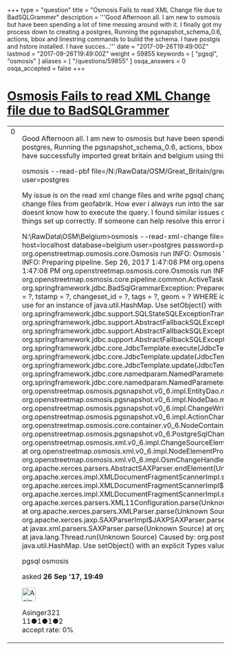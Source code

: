 +++
type = "question"
title = "Osmosis Fails to read XML Change file due to BadSQLGrammer"
description = '''Good Afternoon all. I am new to osmosis but have been spending a lot of time messing around with it. I finally got my process down to creating a postgres, Running the pgsnapshot_schema_0.6, actions, bbox and linestring commands to bulild the schema. I have postgis and hstore installed. I have succes...'''
date = "2017-09-26T19:49:00Z"
lastmod = "2017-09-26T19:49:00Z"
weight = 59855
keywords = [ "pgsql", "osmosis" ]
aliases = [ "/questions/59855" ]
osqa_answers = 0
osqa_accepted = false
+++

<div class="headNormal">

# [Osmosis Fails to read XML Change file due to BadSQLGrammer](/questions/59855/osmosis-fails-to-read-xml-change-file-due-to-badsqlgrammer)

</div>

<div id="main-body">

<div id="askform">

<table id="question-table" style="width:100%;">
<colgroup>
<col style="width: 50%" />
<col style="width: 50%" />
</colgroup>
<tbody>
<tr>
<td style="width: 30px; vertical-align: top"><div class="vote-buttons">
<span id="post-59855-upvote" class="ajax-command post-vote up" rel="nofollow" title="I like this post (click again to cancel)"> </span>
<div id="post-59855-score" class="post-score" title="current number of votes">
0
</div>
<span id="post-59855-downvote" class="ajax-command post-vote down" rel="nofollow" title="I dont like this post (click again to cancel)"> </span> <span id="favorite-mark" class="ajax-command favorite-mark" rel="nofollow" title="mark/unmark this question as favorite (click again to cancel)"> </span>
<div id="favorite-count" class="favorite-count">
&#10;</div>
</div></td>
<td><div id="item-right">
<div class="question-body">
<p>Good Afternoon all. I am new to osmosis but have been spending a lot of time messing around with it. I finally got my process down to creating a postgres, Running the pgsnapshot_schema_0.6, actions, bbox and linestring commands to bulild the schema. I have postgis and hstore installed. I have successfully imported great britain and belgium using this command below but for respective pbf files.</p>
<p>osmosis --read-pbf file=/N:/RawData/OSM/Great_Britain/great-britain-latest.osm.pbf --write-pgsql host=localhost database=great_britain user=postgres</p>
<p>My issue is on the read xml change files and write pgsql change commands. i have tried the following commands for both db and downloading the change files from geofabrik. How ever i always run into the same exact error every single time. It appears Java or Osmoisis is not finding postgres and doesnt know how to execute the query. I found similar issues online but NO ONE to explain this one because i feel pretty good about having all other things set up correctly. If someone can help resolve this error it would be greatly appreciated!!!</p>
<p>N:\RawData\OSM\Belgium&gt;osmosis --read-xml-change file=N:/RawData/OSM/Belgium/bel_diff.osc.gz outPipe(mypipe) --write-pgsql-change host=localhost database=belgium user=postgres password=postgres inPipe(mypipe) Sep 26, 2017 1:47:07 PM org.openstreetmap.osmosis.core.Osmosis run INFO: Osmosis Version 0.45 Sep 26, 2017 1:47:07 PM org.openstreetmap.osmosis.core.Osmosis run INFO: Preparing pipeline. Sep 26, 2017 1:47:08 PM org.openstreetmap.osmosis.core.Osmosis run INFO: Launching pipeline execution. Sep 26, 2017 1:47:08 PM org.openstreetmap.osmosis.core.Osmosis run INFO: Pipeline executing, waiting for completion. Sep 26, 2017 1:47:09 PM org.openstreetmap.osmosis.core.pipeline.common.ActiveTaskManager waitForCompletion SEVERE: Thread for task 1-read-xml-change failed org.springframework.jdbc.BadSqlGrammarException: PreparedStatementCallback; bad SQL grammar [UPDATE nodes SET id = ?, version = ?, user_id = ?, tstamp = ?, changeset_id = ?, tags = ?, geom = ? WHERE id = ?]; nested exception is org.postgresql.util.PSQLException: Can't infer the SQL type to use for an instance of java.util.HashMap. Use setObject() with an explicit Types value to specify the type to use. at org.springframework.jdbc.support.SQLStateSQLExceptionTranslator.doTranslate(SQLStateSQLExceptionTranslator.java:99) at org.springframework.jdbc.support.AbstractFallbackSQLExceptionTranslator.translate(AbstractFallbackSQLExceptionTranslator.java:73) at org.springframework.jdbc.support.AbstractFallbackSQLExceptionTranslator.translate(AbstractFallbackSQLExceptionTranslator.java:81) at org.springframework.jdbc.support.AbstractFallbackSQLExceptionTranslator.translate(AbstractFallbackSQLExceptionTranslator.java:81) at org.springframework.jdbc.core.JdbcTemplate.execute(JdbcTemplate.java:645) at org.springframework.jdbc.core.JdbcTemplate.update(JdbcTemplate.java:866) at org.springframework.jdbc.core.JdbcTemplate.update(JdbcTemplate.java:890) at org.springframework.jdbc.core.namedparam.NamedParameterJdbcTemplate.update(NamedParameterJdbcTemplate.java:287) at org.springframework.jdbc.core.namedparam.NamedParameterJdbcTemplate.update(NamedParameterJdbcTemplate.java:292) at org.openstreetmap.osmosis.pgsnapshot.v0_6.impl.EntityDao.modifyEntity(EntityDao.java:132) at org.openstreetmap.osmosis.pgsnapshot.v0_6.impl.NodeDao.modifyEntity(NodeDao.java:65) at org.openstreetmap.osmosis.pgsnapshot.v0_6.impl.ChangeWriter.write(ChangeWriter.java:126) at org.openstreetmap.osmosis.pgsnapshot.v0_6.impl.ActionChangeWriter.process(ActionChangeWriter.java:54) at org.openstreetmap.osmosis.core.container.v0_6.NodeContainer.process(NodeContainer.java:58) at org.openstreetmap.osmosis.pgsnapshot.v0_6.PostgreSqlChangeWriter.process(PostgreSqlChangeWriter.java:101) at org.openstreetmap.osmosis.xml.v0_6.impl.ChangeSourceElementProcessor$ChangeSinkAdapter.process(ChangeSourceElementProcessor.java:144) at org.openstreetmap.osmosis.xml.v0_6.impl.NodeElementProcessor.end(NodeElementProcessor.java:139) at org.openstreetmap.osmosis.xml.v0_6.impl.OsmChangeHandler.endElement(OsmChangeHandler.java:94) at org.apache.xerces.parsers.AbstractSAXParser.endElement(Unknown Source) at org.apache.xerces.impl.XMLDocumentFragmentScannerImpl.scanEndElement(Unknown Source) at org.apache.xerces.impl.XMLDocumentFragmentScannerImpl$FragmentContentDispatcher.dispatch(Unknown Source) at org.apache.xerces.impl.XMLDocumentFragmentScannerImpl.scanDocument(Unknown Source) at org.apache.xerces.parsers.XML11Configuration.parse(Unknown Source) at org.apache.xerces.parsers.XML11Configuration.parse(Unknown Source) at org.apache.xerces.parsers.XMLParser.parse(Unknown Source) at org.apache.xerces.parsers.AbstractSAXParser.parse(Unknown Source) at org.apache.xerces.jaxp.SAXParserImpl$JAXPSAXParser.parse(Unknown Source) at org.apache.xerces.jaxp.SAXParserImpl.parse(Unknown Source) at javax.xml.parsers.SAXParser.parse(Unknown Source) at org.openstreetmap.osmosis.xml.v0_6.XmlChangeReader.run(XmlChangeReader.java:90) at java.lang.Thread.run(Unknown Source) Caused by: org.postgresql.util.PSQLException: Can't infer the SQL type to use for an instance of java.util.HashMap. Use setObject() with an explicit Types value to specify the type to use.</p>
</div>
<div id="question-tags" class="tags-container tags">
<span class="post-tag tag-link-pgsql" rel="tag" title="see questions tagged &#39;pgsql&#39;">pgsql</span> <span class="post-tag tag-link-osmosis" rel="tag" title="see questions tagged &#39;osmosis&#39;">osmosis</span>
</div>
<div id="question-controls" class="post-controls">
&#10;</div>
<div class="post-update-info-container">
<div class="post-update-info post-update-info-user">
<p>asked <strong>26 Sep '17, 19:49</strong></p>
<img src="https://secure.gravatar.com/avatar/913ce6c316180974e96f3ed3dfe6fc4f?s=32&amp;d=identicon&amp;r=g" class="gravatar" width="32" height="32" alt="Asinger321&#39;s gravatar image" />
<p><span>Asinger321</span><br />
<span class="score" title="11 reputation points">11</span><span title="1 badges"><span class="badge1">●</span><span class="badgecount">1</span></span><span title="1 badges"><span class="silver">●</span><span class="badgecount">1</span></span><span title="2 badges"><span class="bronze">●</span><span class="badgecount">2</span></span><br />
<span class="accept_rate" title="Rate of the user&#39;s accepted answers">accept rate:</span> <span title="Asinger321 has no accepted answers">0%</span></p>
</div>
</div>
<div id="comments-container-59855" class="comments-container">
&#10;</div>
<div id="comment-tools-59855" class="comment-tools">
&#10;</div>
<div class="clear">
&#10;</div>
<div id="comment-59855-form-container" class="comment-form-container">
&#10;</div>
<div class="clear">
&#10;</div>
</div></td>
</tr>
</tbody>
</table>

</div>

</div>

